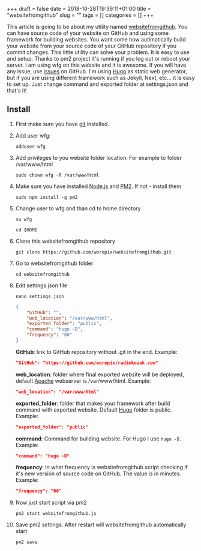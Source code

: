 +++ 
draft = false
date = 2018-10-28T19:39:11+01:00
title = "websitefromgithub"
slug = "" 
tags = []
categories = []
+++

This article is going to be about my utility named [websitefromgithub](https://github.com/worepix/websitefromgithub). You can have source code of your website on GitHub and using some framework for building websites. You want some how autimatically build your website from your source code of your GitHub repository if you commit changes. This little utility can solve your problem. It is easy to use and setup. Thanks to pm2 project it's running if you log out or reboot your server. I am using wfg on this website and it is awesome. If you will have any issue, use [issues](https://github.com/worepix/websitefromgithub/issues) on GitHub. I'm using [Hugo](https://gohugo.io) as static web generator, but if you are using different framework such as Jekyll, Next, etc... it is easy to set up. Just change command and exported folder at settings.json and that's it!

## Install
1. First make sure you have <a href="https://git-scm.com/" target="_blank">git</a> installed.
2. Add user wfg:
    
    ```
    adduser wfg
    ```

3. Add privileges to you website folder location. For example to folder /var/www/html
    
    ```
    sudo chown wfg -R /var/www/html
    ```

4. Make sure you have installed <a href="https://nodejs.org" target="_blank">Node.js</a> and <a href="http://pm2.keymetrics.io/" target="_blank">PM2</a>. If not - install them
   
    ```
    sudo npm install -g pm2
    ```

5. Change user to wfg and than cd to home directory
   
    ```
    su wfg
    ```
   
    ```
    cd $HOME
    ```

4. Clone this websitefromgithub repository
   
    ```
    git clone https://github.com/worepix/websitefromgithub.git
    ```

5. Go to websitefromgithub folder
    
    ```
    cd websitefromgithub
    ```

7. Edit settings.json file
    
    ```
    nano settings.json
    ```

    ```json
    {
        "GitHub": "",
        "web_location": "/var/www/html",
        "exported_folder": "public",
        "command": "hugo -D",
        "frequency": "60"
    }
    ```

    **GitHub**: link to GitHub repository without .git in the end. Example:
    
    ```json
    "GitHub": "https://github.com/worepix/radimkozak.com"
    ```

    **web_location**: folder where final exported website will be deployed, default <a href="https://httpd.apache.org/" target="_blank">Apache</a> webserver is /var/www/html. Example:
    
    ```json
    "web_location": "/var/www/html"
    ```

    **exported_folder**: folder that makes your framework after build command with exported website. Default <a href="https://gohugo.io/" target="_blank">Hugo</a> folder is public. Example:
    
    ```json
    "exported_folder": "public"
    ```

    **command**: Command for building website. For Hugo I use `hugo -D`. Example:
    
    ```json
    "command": "hugo -D"
    ```

    **frequency**: In what frequency is websitefromgithub script checking if it's new version of source code on GitHub. The value is in minutes. Example:
   
    ```json
    "frequency": "60"
    ```

8. Now just start script via pm2
   
    ```
    pm2 start websitefromgithub.js
    ```

9. Save pm2 settings. After restart will websitefromgithub automatically start
   
    ```
    pm2 save
    ```
